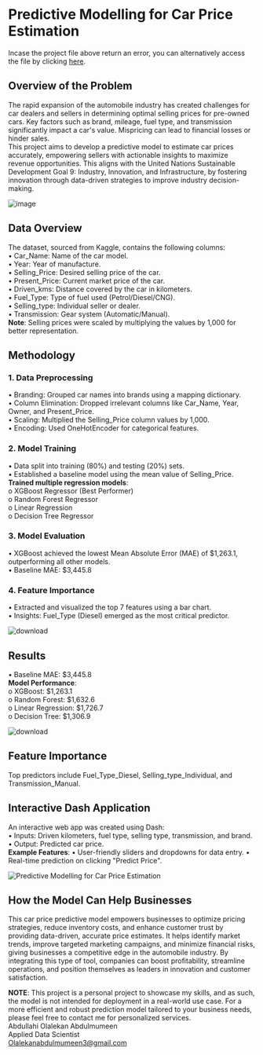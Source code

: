 # Predictive Modelling for Car Price Estimation

Incase the project file above return an error, you can alternatively access the file by clicking [here](https://nbviewer.org/github/abdulmumeen-abdullahi/Predictive-Modelling-for-Car-Price-Estimation/blob/main/Predictive%20Modelling%20for%20Car%20Price%20Estimation.ipynb).

## Overview of the Problem <br/>
The rapid expansion of the automobile industry has created challenges for car dealers and sellers in determining optimal selling prices for pre-owned cars. Key factors such as brand, mileage, fuel type, and transmission significantly impact a car's value. Mispricing can lead to financial losses or hinder sales. <br/>
This project aims to develop a predictive model to estimate car prices accurately, empowering sellers with actionable insights to maximize revenue opportunities. This aligns with the United Nations Sustainable Development Goal 9: Industry, Innovation, and Infrastructure, by fostering innovation through data-driven strategies to improve industry decision-making.


![image](https://github.com/user-attachments/assets/f36cbbb6-8022-4d91-b45e-259413113b05)


## Data Overview <br/>
The dataset, sourced from Kaggle, contains the following columns: <br/>
•	Car_Name: Name of the car model. <br/>
•	Year: Year of manufacture. <br/>
•	Selling_Price: Desired selling price of the car. <br/>
•	Present_Price: Current market price of the car. <br/>
•	Driven_kms: Distance covered by the car in kilometers. <br/>
•	Fuel_Type: Type of fuel used (Petrol/Diesel/CNG). <br/>
•	Selling_type: Individual seller or dealer. <br/>
•	Transmission: Gear system (Automatic/Manual). <br/>
**Note**: Selling prices were scaled by multiplying the values by 1,000 for better representation.

## Methodology

### 1. Data Preprocessing <br/>
•	Branding: Grouped car names into brands using a mapping dictionary. <br/>
•	Column Elimination: Dropped irrelevant columns like Car_Name, Year, Owner, and Present_Price. <br/>
•	Scaling: Multiplied the Selling_Price column values by 1,000. <br/>
•	Encoding: Used OneHotEncoder for categorical features.

### 2. Model Training <br/>
•	Data split into training (80%) and testing (20%) sets. <br/>
•	Established a baseline model using the mean value of Selling_Price. <br/>
**Trained multiple regression models**: <br/>
o	XGBoost Regressor (Best Performer) <br/>
o	Random Forest Regressor <br/>
o	Linear Regression <br/>
o	Decision Tree Regressor

### 3. Model Evaluation <br/>
•	XGBoost achieved the lowest Mean Absolute Error (MAE) of $1,263.1, outperforming all other models. <br/>
•	Baseline MAE: $3,445.8

### 4. Feature Importance <br/>
•	Extracted and visualized the top 7 features using a bar chart. <br/>
•	Insights: Fuel_Type (Diesel) emerged as the most critical predictor.

![download](https://github.com/user-attachments/assets/3b0c507c-b6c7-4c85-819b-124181920559)


## Results <br/>
•	Baseline MAE: $3,445.8 <br/>
**Model Performance**: <br/>
o	XGBoost: $1,263.1 <br/>
o	Random Forest: $1,632.6 <br/>
o	Linear Regression: $1,726.7 <br/>
o	Decision Tree: $1,306.9

![download](https://github.com/user-attachments/assets/e1a3b52d-a215-4771-a3a2-fe5cb0788b97)


## Feature Importance <br/>
Top predictors include Fuel_Type_Diesel, Selling_type_Individual, and Transmission_Manual. <br/>

## Interactive Dash Application <br/>
An interactive web app was created using Dash: <br/>
•	Inputs: Driven kilometers, fuel type, selling type, transmission, and brand. <br/>
•	Output: Predicted car price. <br/>
**Example Features**:
•	User-friendly sliders and dropdowns for data entry.
•	Real-time prediction on clicking "Predict Price".

![Predictive Modelling for Car Price Estimation](https://github.com/user-attachments/assets/f3b3ce11-dd6a-4755-a0f0-8a114072395f)


## How the Model Can Help Businesses <br/>
This car price predictive model empowers businesses to optimize pricing strategies, reduce inventory costs, and enhance customer trust by providing data-driven, accurate price estimates. It helps identify market trends, improve targeted marketing campaigns, and minimize financial risks, giving businesses a competitive edge in the automobile industry. By integrating this type of tool, companies can boost profitability, streamline operations, and position themselves as leaders in innovation and customer satisfaction.

**NOTE**: This project is a personal project to showcase my skills, and as such, the model is not intended for deployment in a real-world use case. For a more efficient and robust prediction model tailored to your business needs, please feel free to contact me for personalized services. <br/>
Abdullahi Olalekan Abdulmumeen <br/>
Applied Data Scientist <br/>
Olalekanabdulmumeen3@gmail.com
